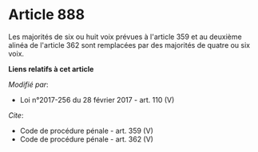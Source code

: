 # Article 888

Les majorités de six ou huit voix prévues à l'article 359 et au deuxième alinéa de l'article 362 sont remplacées par des
majorités de quatre ou six voix.

**Liens relatifs à cet article**

_Modifié par_:

  - Loi n°2017-256 du 28 février 2017 - art. 110 (V)

_Cite_:

  - Code de procédure pénale - art. 359 (V)
  - Code de procédure pénale - art. 362 (V)
